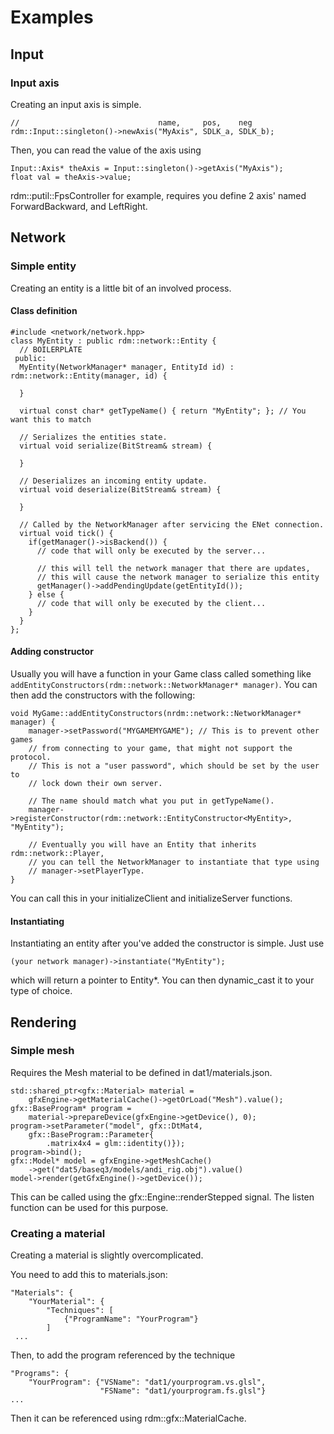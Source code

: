 # Examples

## Input

### Input axis

Creating an input axis is simple.

	//                               name,     pos,    neg
	rdm::Input::singleton()->newAxis("MyAxis", SDLK_a, SDLK_b);

Then, you can read the value of the axis using
	
	Input::Axis* theAxis = Input::singleton()->getAxis("MyAxis");
	float val = theAxis->value;

rdm::putil::FpsController for example, requires you define 2 axis' named ForwardBackward, and LeftRight.

## Network

### Simple entity

Creating an entity is a little bit of an involved process.

#### Class definition

	#include <network/network.hpp>
	class MyEntity : public rdm::network::Entity {
	  // BOILERPLATE
	 public:
	  MyEntity(NetworkManager* manager, EntityId id) : rdm::network::Entity(manager, id) {
	  
	  }
	  
	  virtual const char* getTypeName() { return "MyEntity"; }; // You want this to match
	  
	  // Serializes the entities state.
	  virtual void serialize(BitStream& stream) {
	  
	  }
	  
	  // Deserializes an incoming entity update.
	  virtual void deserialize(BitStream& stream) {	  
	  
	  }
	  
	  // Called by the NetworkManager after servicing the ENet connection.
	  virtual void tick() {
	    if(getManager()->isBackend()) {
		  // code that will only be executed by the server...
		  
		  // this will tell the network manager that there are updates,
		  // this will cause the network manager to serialize this entity
		  getManager()->addPendingUpdate(getEntityId());
		} else {
		  // code that will only be executed by the client...
		}
	  }
	};
	
#### Adding constructor

Usually you will have a function in your Game class called something like `addEntityConstructors(rdm::network::NetworkManager* manager)`. You can then add the constructors with the following:

	void MyGame::addEntityConstructors(nrdm::network::NetworkManager* manager) {
		manager->setPassword("MYGAMEMYGAME"); // This is to prevent other games 
		// from connecting to your game, that might not support the protocol. 
		// This is not a "user password", which should be set by the user to 
		// lock down their own server.
		
		// The name should match what you put in getTypeName().
		manager->registerConstructor(rdm::network::EntityConstructor<MyEntity>, "MyEntity");
		
		// Eventually you will have an Entity that inherits rdm::network::Player,
		// you can tell the NetworkManager to instantiate that type using
		// manager->setPlayerType.
	}

You can call this in your initializeClient and initializeServer functions.

#### Instantiating

Instantiating an entity after you've added the constructor is simple. Just use

	(your network manager)->instantiate("MyEntity");
	
which will return a pointer to Entity*. You can then dynamic_cast it to your type of choice.

## Rendering

### Simple mesh

Requires the Mesh material to be defined in dat1/materials.json.

	std::shared_ptr<gfx::Material> material =
		gfxEngine->getMaterialCache()->getOrLoad("Mesh").value();
	gfx::BaseProgram* program =
		material->prepareDevice(gfxEngine->getDevice(), 0);
	program->setParameter("model", gfx::DtMat4,
		gfx::BaseProgram::Parameter{
			.matrix4x4 = glm::identity()});
	program->bind();
	gfx::Model* model = gfxEngine->getMeshCache()
		->get("dat5/baseq3/models/andi_rig.obj").value()
	model->render(getGfxEngine()->getDevice());
		
This can be called using the gfx::Engine::renderStepped signal. The listen function can be used for this purpose.

### Creating a material

Creating a material is slightly overcomplicated.

You need to add this to materials.json:

	"Materials": {
		"YourMaterial": {
			"Techniques": [
				{"ProgramName": "YourProgram"}
			]
	 ...
	 
Then, to add the program referenced by the technique

	"Programs": {
		"YourProgram": {"VSName": "dat1/yourprogram.vs.glsl", 
		                "FSName": "dat1/yourprogram.fs.glsl"}
	...
	
Then it can be referenced using rdm::gfx::MaterialCache.

